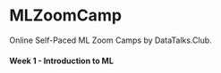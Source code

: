 # MLZoomCamp
Online Self-Paced ML Zoom Camps by DataTalks.Club.


#### Week 1 - Introduction to ML

